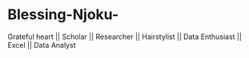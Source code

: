 # Blessing-Njoku-
Grateful heart || Scholar || Researcher || Hairstylist || Data Enthusiast || Excel || Data Analyst
